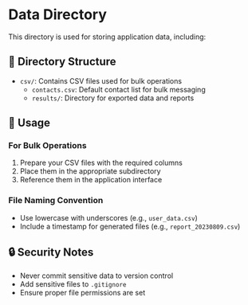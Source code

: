 # Data Directory

This directory is used for storing application data, including:

## 📂 Directory Structure

- `csv/`: Contains CSV files used for bulk operations
  - `contacts.csv`: Default contact list for bulk messaging
  - `results/`: Directory for exported data and reports

## 📝 Usage

### For Bulk Operations
1. Prepare your CSV files with the required columns
2. Place them in the appropriate subdirectory
3. Reference them in the application interface

### File Naming Convention
- Use lowercase with underscores (e.g., `user_data.csv`)
- Include a timestamp for generated files (e.g., `report_20230809.csv`)

## 🔒 Security Notes

- Never commit sensitive data to version control
- Add sensitive files to `.gitignore`
- Ensure proper file permissions are set
